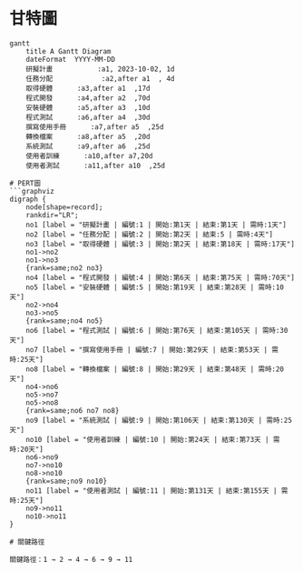 # 甘特圖
``` mermaid
gantt
    title A Gantt Diagram
    dateFormat  YYYY-MM-DD
    研擬計畫           :a1, 2023-10-02, 1d
    任務分配            :a2,after a1  , 4d
    取得硬體      :a3,after a1  ,17d
    程式開發      :a4,after a2  ,70d
    安裝硬體      :a5,after a3  ,10d
    程式測試      :a6,after a4  ,30d
    撰寫使用手冊      :a7,after a5  ,25d
    轉換檔案      :a8,after a5  ,20d
    系統測試      :a9,after a6  ,25d
    使用者訓練      :a10,after a7,20d
    使用者測試      :a11,after a10  ,25d

# PERT圖
```graphviz
digraph {
	node[shape=record];
	rankdir="LR";
    no1 [label = "研擬計畫 | 編號:1 | 開始:第1天 | 結束:第1天 | 需時:1天"]
    no2 [label = "任務分配 | 編號:2 | 開始:第2天 | 結束:5 | 需時:4天"]
    no3 [label = "取得硬體 | 編號:3 | 開始:第2天 | 結束:第18天 | 需時:17天"]
    no1->no2
    no1->no3
    {rank=same;no2 no3}
    no4 [label = "程式開發 | 編號:4 | 開始:第6天 | 結束:第75天 | 需時:70天"]
    no5 [label = "安裝硬體 | 編號:5 | 開始:第19天 | 結束:第28天 | 需時:10天"]
    no2->no4
    no3->no5
    {rank=same;no4 no5}
    no6 [label = "程式測試 | 編號:6 | 開始:第76天 | 結束:第105天 | 需時:30天"]
    no7 [label = "撰寫使用手冊 | 編號:7 | 開始:第29天 | 結束:第53天 | 需時:25天"]
    no8 [label = "轉換檔案 | 編號:8 | 開始:第29天 | 結束:第48天 | 需時:20天"]
    no4->no6
    no5->no7
    no5->no8
    {rank=same;no6 no7 no8}
    no9 [label = "系統測試 | 編號:9 | 開始:第106天 | 結束:第130天 | 需時:25天"]
    no10 [label = "使用者訓練 | 編號:10 | 開始:第24天 | 結束:第73天 | 需時:20天"]
    no6->no9
    no7->no10
    no8->no10
    {rank=same;no9 no10}
    no11 [label = "使用者測試 | 編號:11 | 開始:第131天 | 結束:第155天 | 需時:25天"]
    no9->no11
    no10->no11
}

# 關鍵路徑

關鍵路徑：1 → 2 → 4 → 6 → 9 → 11






